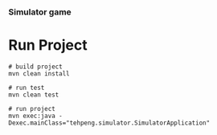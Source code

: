 ### Simulator game

# Run Project

```
# build project
mvn clean install

# run test
mvn clean test

# run project
mvn exec:java -Dexec.mainClass="tehpeng.simulator.SimulatorApplication"
```

